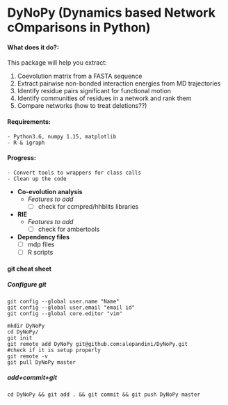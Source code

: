 # DyNoPy (Dynamics based Network cOmparisons in Python)
#### **What does it do?**:
This package will help you extract:
1. Coevolution matrix from a FASTA sequence
2. Extract pairwise non-bonded interaction energies from MD trajectories 
3. Identify residue pairs significant for functional motion
4. Identify communities of residues in a network and rank them 
5. Compare networks (how to treat deletions??)

#### **Requirements**:
	- Python3.6, numpy 1.15, matplotlib
	- R & igraph 
	

#### **Progress**:
	- Convert tools to wrappers for class calls
	- Clean up the code
- **Co-evolution analysis**
    - *Features to add*
       - [ ] check for ccmpred/hhblits libraries
- **RIE**
    - *Features to add*
       - [ ] check for ambertools
- **Dependency files**
    - [ ] mdp files
    - [ ] R scripts
#### git cheat sheet
##### Configure git 
```
git config --global user.name "Name"
git config --global user.email "email id"
git config --global core.editor "vim"

mkdir DyNoPy
cd DyNoPy/
git init
git remote add DyNoPy git@github.com:alepandini/DyNoPy.git
#check if it is setup properly
git remote -v
git pull DyNoPy master
```
##### add+commit+git
```
cd DyNoPy && git add . && git commit && git push DyNoPy master
```
